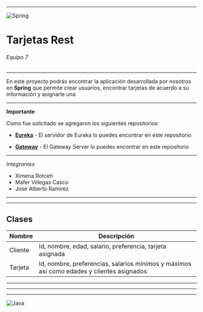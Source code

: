 
---
![Spring](https://i2.wp.com/curiotek.com/wp-content/uploads/2017/06/Spring-Logo.png?fit=851%2C446&ssl=1)

# Tarjetas Rest
###### Equipo 7

---

En este proyecto podrás encontrar la aplicación desarrollada por nosotros en **Spring** que permite crear usuarios, encontrar tarjetas de acuerdo a su información y asignarle una

---

__Importante__

Como fue solicitado se agregaron los siguientes repositorios:

- __[Eureka](https://github.com/mafervicas14/Eureka_Server_TarjetasREST)__ - El servidor de Eureka lo puedes encontrar en este repositorio

- __[Gateway](https://github.com/mafervicas14/Gateway_Server_Tarjetas)__ - El Gateway Server lo puedes encontrar en este repositorio
___



*Integrantes*

+ Ximena Rotceh
+ Mafer Villegas Casco
+ José Alberto Ramirez



---
----

## Clases

| Nombre | Descripción |
| ------ | ----------- |
| Cliente   | Id, nombre, edad, salario, preferencia, tarjeta asignada|
| Tarjeta | Id, nombre, preferencias, salarios mínimos y máximos así como edades y clientes asignados

---
---
---

![Java](https://i.blogs.es/53044d/java/1366_521.jpg)   
